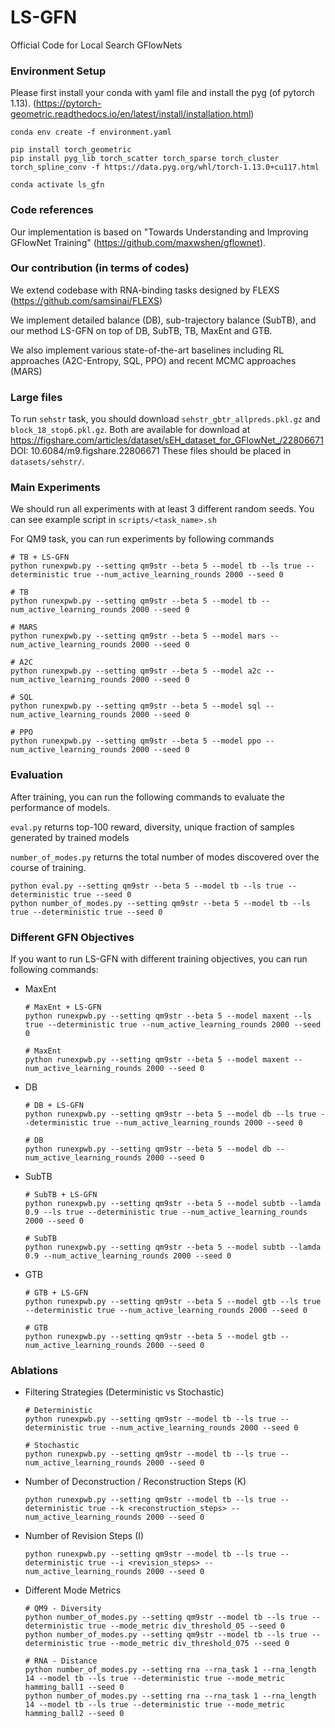 # LS-GFN
Official Code for Local Search GFlowNets


### Environment Setup
Please first install your conda with yaml file and install the pyg (of pytorch 1.13). 
(https://pytorch-geometric.readthedocs.io/en/latest/install/installation.html)
```
conda env create -f environment.yaml

pip install torch_geometric
pip install pyg_lib torch_scatter torch_sparse torch_cluster torch_spline_conv -f https://data.pyg.org/whl/torch-1.13.0+cu117.html

conda activate ls_gfn
```

### Code references
Our implementation is based on "Towards Understanding and Improving GFlowNet Training" (https://github.com/maxwshen/gflownet). 

### Our contribution (in terms of codes)

We extend codebase with RNA-binding tasks designed by FLEXS (https://github.com/samsinai/FLEXS) 

We implement detailed balance (DB), sub-trajectory balance (SubTB), and our method LS-GFN on top of DB, SubTB, TB, MaxEnt and GTB. 

We also implement various state-of-the-art baselines including RL approaches (A2C-Entropy, SQL, PPO) and recent MCMC approaches (MARS)

### Large files

To run `sehstr` task, you should download `sehstr_gbtr_allpreds.pkl.gz` and `block_18_stop6.pkl.gz`. Both are available for download at https://figshare.com/articles/dataset/sEH_dataset_for_GFlowNet_/22806671
DOI: 10.6084/m9.figshare.22806671
These files should be placed in `datasets/sehstr/`.


### Main Experiments
We should run all experiments with at least 3 different random seeds.
You can see example script in `scripts/<task_name>.sh`

For QM9 task, you can run experiments by following commands
```
# TB + LS-GFN
python runexpwb.py --setting qm9str --beta 5 --model tb --ls true --deterministic true --num_active_learning_rounds 2000 --seed 0

# TB
python runexpwb.py --setting qm9str --beta 5 --model tb --num_active_learning_rounds 2000 --seed 0

# MARS
python runexpwb.py --setting qm9str --beta 5 --model mars --num_active_learning_rounds 2000 --seed 0

# A2C
python runexpwb.py --setting qm9str --beta 5 --model a2c --num_active_learning_rounds 2000 --seed 0

# SQL
python runexpwb.py --setting qm9str --beta 5 --model sql --num_active_learning_rounds 2000 --seed 0

# PPO
python runexpwb.py --setting qm9str --beta 5 --model ppo --num_active_learning_rounds 2000 --seed 0
```

### Evaluation
After training, you can run the following commands to evaluate the performance of models. 

`eval.py` returns top-100 reward, diversity, unique fraction of samples generated by trained models

`number_of_modes.py` returns the total number of modes discovered over the course of training.
```
python eval.py --setting qm9str --beta 5 --model tb --ls true --deterministic true --seed 0
python number_of_modes.py --setting qm9str --beta 5 --model tb --ls true --deterministic true --seed 0
```

### Different GFN Objectives
If you want to run LS-GFN with different training objectives, you can run following commands:

- MaxEnt
    ```
    # MaxEnt + LS-GFN
    python runexpwb.py --setting qm9str --beta 5 --model maxent --ls true --deterministic true --num_active_learning_rounds 2000 --seed 0

    # MaxEnt
    python runexpwb.py --setting qm9str --beta 5 --model maxent --num_active_learning_rounds 2000 --seed 0
    ```

- DB
    ```
    # DB + LS-GFN
    python runexpwb.py --setting qm9str --beta 5 --model db --ls true --deterministic true --num_active_learning_rounds 2000 --seed 0

    # DB
    python runexpwb.py --setting qm9str --beta 5 --model db --num_active_learning_rounds 2000 --seed 0
    ```

- SubTB
    ```
    # SubTB + LS-GFN
    python runexpwb.py --setting qm9str --beta 5 --model subtb --lamda 0.9 --ls true --deterministic true --num_active_learning_rounds 2000 --seed 0

    # SubTB
    python runexpwb.py --setting qm9str --beta 5 --model subtb --lamda 0.9 --num_active_learning_rounds 2000 --seed 0
    ```

- GTB
    ```
    # GTB + LS-GFN
    python runexpwb.py --setting qm9str --beta 5 --model gtb --ls true --deterministic true --num_active_learning_rounds 2000 --seed 0

    # GTB
    python runexpwb.py --setting qm9str --beta 5 --model gtb --num_active_learning_rounds 2000 --seed 0
    ```

### Ablations

- Filtering Strategies (Deterministic vs Stochastic)
    ```
    # Deterministic
    python runexpwb.py --setting qm9str --model tb --ls true --deterministic true --num_active_learning_rounds 2000 --seed 0

    # Stochastic
    python runexpwb.py --setting qm9str --model tb --ls true --num_active_learning_rounds 2000 --seed 0
    ```

- Number of Deconstruction / Reconstruction Steps (K)
    ```
    python runexpwb.py --setting qm9str --model tb --ls true --deterministic true --k <reconstruction_steps> --num_active_learning_rounds 2000 --seed 0
    ```

- Number of Revision Steps (I)
    ```
    python runexpwb.py --setting qm9str --model tb --ls true --deterministic true --i <revision_steps> --num_active_learning_rounds 2000 --seed 0
    ```

- Different Mode Metrics 
    ```
    # QM9 - Diversity
    python number_of_modes.py --setting qm9str --model tb --ls true --deterministic true --mode_metric div_threshold_05 --seed 0
    python number_of_modes.py --setting qm9str --model tb --ls true --deterministic true --mode_metric div_threshold_075 --seed 0

    # RNA - Distance
    python number_of_modes.py --setting rna --rna_task 1 --rna_length 14 --model tb --ls true --deterministic true --mode_metric hamming_ball1 --seed 0
    python number_of_modes.py --setting rna --rna_task 1 --rna_length 14 --model tb --ls true --deterministic true --mode_metric hamming_ball2 --seed 0
    ```
